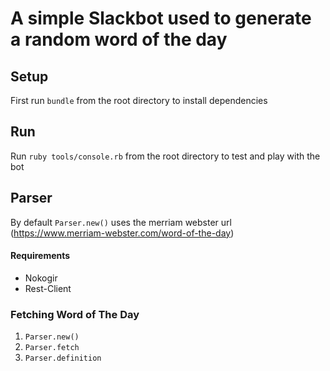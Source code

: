 # A simple Slackbot used to generate a random word of the day
## Setup
First run `bundle` from the root directory to install dependencies
## Run
Run `ruby tools/console.rb` from the root directory to test and play with the bot

## Parser
By default `Parser.new()` uses the merriam webster url (https://www.merriam-webster.com/word-of-the-day)
#### Requirements
* Nokogir
* Rest-Client
### Fetching Word of The Day
1. `Parser.new()`
2. `Parser.fetch`
3. `Parser.definition`
